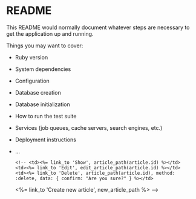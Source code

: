 # README

This README would normally document whatever steps are necessary to get the
application up and running.

Things you may want to cover:

- Ruby version

- System dependencies

- Configuration

- Database creation

- Database initialization

- How to run the test suite

- Services (job queues, cache servers, search engines, etc.)

- Deployment instructions

- ...

      <!-- <td><%= link_to 'Show', article_path(article.id) %></td>
      <td><%= link_to 'Edit', edit_article_path(article.id) %></td>
      <td><%= link_to 'Delete', article_path(article.id), method: :delete, data: { confirm: "Are you sure?" } %></td>

  <%= link_to 'Create new article', new_article_path %> -->
